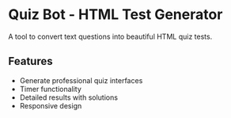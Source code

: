 # Quiz Bot - HTML Test Generator

A tool to convert text questions into beautiful HTML quiz tests.

## Features
- Generate professional quiz interfaces
- Timer functionality
- Detailed results with solutions
- Responsive design
